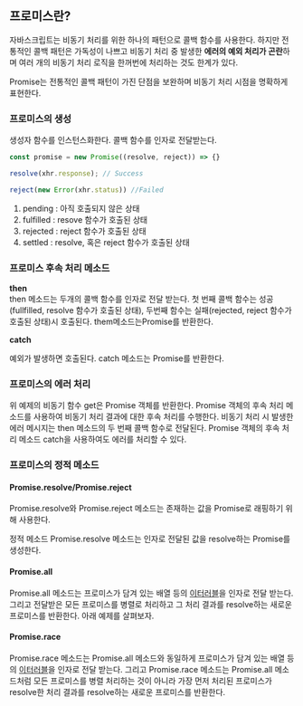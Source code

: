 ## 프로미스란?

자바스크립트는 비동기 처리를 위한 하나의 패턴으로 콜백 함수를 사용한다. 하지만 전통적인 콜백 패턴은 가독성이 나쁘고 비동기 처리 중 발생한 **에러의 예외 처리가 곤란**하며 여러 개의 비동기 처리 로직을 한꺼번에 처리하는 것도 한계가 있다. 

Promise는 전통적인 콜백 패턴이 가진 단점을 보완하며 비동기 처리 시점을 명확하게 표현한다.

### 프로미스의 생성

생성자 함수를 인스턴스화한다. 콜백 함수를 인자로 전달받는다.

~~~javascript
const promise = new Promise((resolve, reject)) => {}

resolve(xhr.response); // Success

reject(new Error(xhr.status)) //Failed

~~~

1. pending : 아직 호출되지 않은 상태
2. fulfilled :  resove 함수가 호출된 상태
3. rejected : reject 함수가 호출된 상태
4. settled : resolve, 혹은 reject 함수가 호출된 상태

### 프로미스 후속 처리 메소드

**then**  
then 메소드는 두개의 콜백 함수를 인자로 전달 받는다. 첫 번째 콜백 함수는 성공(fullfilled, resolve 함수가 호출된 상태), 두번째 함수는 실패(rejected, reject 함수가 호출된 상태)시 호출된다. them메소드는Promise를 반환한다.

**catch**

예외가 발생하면 호출된다. catch 메소드는 Promise를 반환한다.

### 프로미스의 에러 처리

위 예제의 비동기 함수 get은 Promise 객체를 반환한다. Promise 객체의 후속 처리 메소드를 사용하여 비동기 처리 결과에 대한 후속 처리를 수행한다. 비동기 처리 시 발생한 에러 메시지는 then 메소드의 두 번째 콜백 함수로 전달된다. Promise 객체의 후속 처리 메소드 catch을 사용하여도 에러를 처리할 수 있다.

### 프로미스의 정적 메소드

#### Promise.resolve/Promise.reject

Promise.resolve와 Promise.reject 메소드는 존재하는 값을 Promise로 래핑하기 위해 사용한다.

정적 메소드 Promise.resolve 메소드는 인자로 전달된 값을 resolve하는 Promise를 생성한다.

####  Promise.all

Promise.all 메소드는 프로미스가 담겨 있는 배열 등의 [이터러블](https://poiemaweb.com/es6-iteration-for-of)을 인자로 전달 받는다. 그리고 전달받은 모든 프로미스를 병렬로 처리하고 그 처리 결과를 resolve하는 새로운 프로미스를 반환한다. 아래 예제를 살펴보자.

#### Promise.race

Promise.race 메소드는 Promise.all 메소드와 동일하게 프로미스가 담겨 있는 배열 등의 [이터러블](https://poiemaweb.com/es6-iteration-for-of)을 인자로 전달 받는다. 그리고 Promise.race 메소드는 Promise.all 메소드처럼 모든 프로미스를 병렬 처리하는 것이 아니라 가장 먼저 처리된 프로미스가 resolve한 처리 결과를 resolve하는 새로운 프로미스를 반환한다.